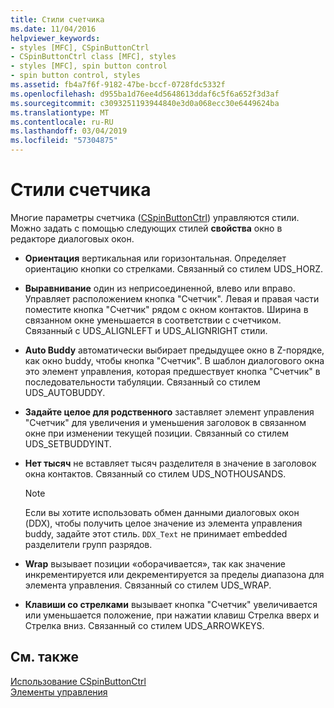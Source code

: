```yaml
---
title: Стили счетчика
ms.date: 11/04/2016
helpviewer_keywords:
- styles [MFC], CSpinButtonCtrl
- CSpinButtonCtrl class [MFC], styles
- styles [MFC], spin button control
- spin button control, styles
ms.assetid: fb4a7f6f-9182-47be-bccf-0728fdc5332f
ms.openlocfilehash: d955ba1d76ee4d5648613ddaf6c5f6a652f3d3af
ms.sourcegitcommit: c3093251193944840e3d0a068ecc30e6449624ba
ms.translationtype: MT
ms.contentlocale: ru-RU
ms.lasthandoff: 03/04/2019
ms.locfileid: "57304875"
---
```

# <a name="spin-button-styles"></a>Стили счетчика

Многие параметры счетчика ([CSpinButtonCtrl](../mfc/reference/cspinbuttonctrl-class.md)) управляются стили. Можно задать с помощью следующих стилей **свойства** окно в редакторе диалоговых окон.

- **Ориентация** вертикальная или горизонтальная. Определяет ориентацию кнопки со стрелками. Связанный со стилем UDS_HORZ.

- **Выравнивание** один из неприсоединенной, влево или вправо. Управляет расположением кнопка "Счетчик". Левая и правая части поместите кнопка "Счетчик" рядом с окном контактов. Ширина в связанном окне уменьшается в соответствии с счетчиком. Связанный с UDS_ALIGNLEFT и UDS_ALIGNRIGHT стили.

- **Auto Buddy** автоматически выбирает предыдущее окно в Z-порядке, как окно buddy, чтобы кнопка "Счетчик". В шаблон диалогового окна это элемент управления, которая предшествует кнопка "Счетчик" в последовательности табуляции. Связанный со стилем UDS_AUTOBUDDY.

- **Задайте целое для родственного** заставляет элемент управления "Счетчик" для увеличения и уменьшения заголовок в связанном окне при изменении текущей позиции. Связанный со стилем UDS_SETBUDDYINT.

- **Нет тысяч** не вставляет тысяч разделителя в значение в заголовок окна контактов. Связанный со стилем UDS_NOTHOUSANDS.

    > [!NOTE]
    >  Если вы хотите использовать обмен данными диалоговых окон (DDX), чтобы получить целое значение из элемента управления buddy, задайте этот стиль. `DDX_Text` не принимает embedded разделители групп разрядов.

- **Wrap** вызывает позиции «оборачивается», так как значение инкрементируется или декрементируется за пределы диапазона для элемента управления. Связанный со стилем UDS_WRAP.

- **Клавиши со стрелками** вызывает кнопка "Счетчик" увеличивается или уменьшается положение, при нажатии клавиш Стрелка вверх и Стрелка вниз. Связанный со стилем UDS_ARROWKEYS.

## <a name="see-also"></a>См. также

[Использование CSpinButtonCtrl](../mfc/using-cspinbuttonctrl.md)<br/>
[Элементы управления](../mfc/controls-mfc.md)
